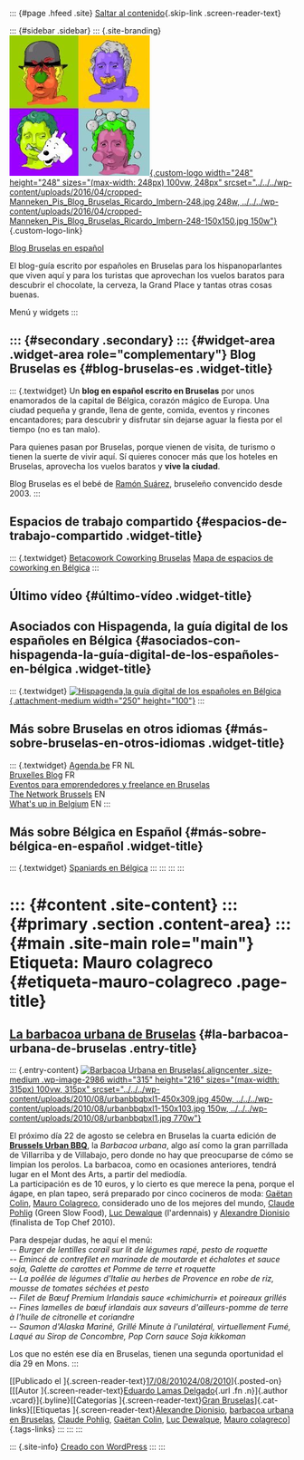 ::: {#page .hfeed .site}
[Saltar al contenido](index.html#content){.skip-link
.screen-reader-text}

::: {#sidebar .sidebar}
::: {.site-branding}
[![](../../../wp-content/uploads/2016/04/cropped-Manneken_Pis_Blog_Bruselas_Ricardo_Imbern-248.jpg){.custom-logo
width="248" height="248" sizes="(max-width: 248px) 100vw, 248px"
srcset="../../../wp-content/uploads/2016/04/cropped-Manneken_Pis_Blog_Bruselas_Ricardo_Imbern-248.jpg 248w, ../../../wp-content/uploads/2016/04/cropped-Manneken_Pis_Blog_Bruselas_Ricardo_Imbern-248-150x150.jpg 150w"}](../../../index.html){.custom-logo-link}

[Blog Bruselas en español](../../../index.html)

El blog-guía escrito por españoles en Bruselas para los hispanoparlantes
que viven aquí y para los turistas que aprovechan los vuelos baratos
para descubrir el chocolate, la cerveza, la Grand Place y tantas otras
cosas buenas.

Menú y widgets
:::

::: {#secondary .secondary}
::: {#widget-area .widget-area role="complementary"}
Blog Bruselas es {#blog-bruselas-es .widget-title}
----------------

::: {.textwidget}
Un **blog en español escrito en Bruselas** por unos enamorados de la
capital de Bélgica, corazón mágico de Europa. Una ciudad pequeña y
grande, llena de gente, comida, eventos y rincones encantadores; para
descubrir y disfrutar sin dejarse aguar la fiesta por el tiempo (no es
tan malo).

Para quienes pasan por Bruselas, porque vienen de visita, de turismo o
tienen la suerte de vivir aquí. Sí quieres conocer más que los hoteles
en Bruselas, aprovecha los vuelos baratos y **vive la ciudad**.

Blog Bruselas es el bebé de [Ramón Suárez](http://www.ramonsuarez.com),
bruseleño convencido desde 2003.
:::

Espacios de trabajo compartido {#espacios-de-trabajo-compartido .widget-title}
------------------------------

::: {.textwidget}
[Betacowork Coworking Bruselas](http://www.betacowork.com) [Mapa de
espacios de coworking en Bélgica](http://coworkingbelgium.com)
:::

Último vídeo {#último-vídeo .widget-title}
------------

Asociados con Hispagenda, la guía digital de los españoles en Bélgica {#asociados-con-hispagenda-la-guía-digital-de-los-españoles-en-bélgica .widget-title}
---------------------------------------------------------------------

::: {.textwidget}
[![Hispagenda,la guía digital de los españoles en
Bélgica](../../../wp-content/uploads/2010/04/Hispagenda-250px.gif "Hispagenda, la guía digital de los españoles en Bélgica"){.attachment-medium
width="250" height="100"}](http://www.hispagenda.com)
:::

Más sobre Bruselas en otros idiomas {#más-sobre-bruselas-en-otros-idiomas .widget-title}
-----------------------------------

::: {.textwidget}
[Agenda.be](http://www.agenda.be) FR NL\
[Bruxelles Blog](http://www.bxlblog.be/) FR\
[Eventos para emprendedores y freelance en
Bruselas](http://www.betacowork.com/events/)\
[The Network
Brussels](http://groups.yahoo.com/group/TheNetworkBrussels/) EN\
[What\'s up in Belgium](http://www.whatsupin.be/) EN
:::

Más sobre Bélgica en Español {#más-sobre-bélgica-en-español .widget-title}
----------------------------

::: {.textwidget}
[Spaniards en Bélgica](http://www.spaniards.es/paises/belgica)
:::
:::
:::
:::

::: {#content .site-content}
::: {#primary .section .content-area}
::: {#main .site-main role="main"}
Etiqueta: Mauro colagreco {#etiqueta-mauro-colagreco .page-title}
=========================

[La barbacoa urbana de Bruselas](../../../index.html?p=2985) {#la-barbacoa-urbana-de-bruselas .entry-title}
------------------------------------------------------------

::: {.entry-content}
[![Barbacoa Urbana en
Bruselas](../../../wp-content/uploads/2010/08/urbanbbqbxl1-450x309.jpg){.aligncenter
.size-medium .wp-image-2986 width="315" height="216"
sizes="(max-width: 315px) 100vw, 315px"
srcset="../../../wp-content/uploads/2010/08/urbanbbqbxl1-450x309.jpg 450w, ../../../wp-content/uploads/2010/08/urbanbbqbxl1-150x103.jpg 150w, ../../../wp-content/uploads/2010/08/urbanbbqbxl1.jpg 770w"}](http://www.blogbruselas.com/2010/08/la-barbacoa-urbana-de-bruselas.html/urbanbbqbxl1)

El próximo día 22 de agosto se celebra en Bruselas la cuarta edición de
**[Brussels Urban
BBQ](http://www.urbanbbq.be/accueil/urbanbbq-bruxelles/)**, la *Barbacoa
urbana*, algo así como la gran parrillada de Villarriba y de Villabajo,
pero donde no hay que preocuparse de cómo se limpian los perolos. La
barbacoa, como en ocasiones anteriores, tendrá lugar en el Mont des
Arts, a partir del mediodía.\
La participación es de 10 euros, y lo cierto es que merece la pena,
porque el ágape, en plan tapeo, será preparado por cinco cocineros de
moda: [Gaëtan
Colin](http://www.urbanbbq.be/accueil/urbanbbq-bruxelles/cooks/gaetan-colin/),
[Mauro
Colagreco](http://www.urbanbbq.be/accueil/urbanbbq-bruxelles/cooks/mauro-colagreco/),
considerado uno de los mejores del mundo, [Claude
Pohlig](http://www.urbanbbq.be/accueil/urbanbbq-bruxelles/cooks/claude-pohlig/)
(Green Slow Food), [Luc
Dewalque](http://www.urbanbbq.be/accueil/urbanbbq-bruxelles/cooks/luc-dewalque/)
(l'ardennais) y [Alexandre
Dionisio](http://www.urbanbbq.be/accueil/urbanbbq-bruxelles/cooks/alexandre-dionisio/)
(finalista de Top Chef 2010).

Para despejar dudas, he aquí el menú:\
-- *Burger de lentilles corail sur lit de légumes rapé, pesto de
roquette\
-- Emincé de contrefilet en marinade de moutarde et échalotes et sauce
soja, Galette de carottes et Pomme de terre et roquette\
-- La poêlée de légumes d'Italie au herbes de Provence en robe de riz,
mousse de tomates séchées et pesto\
-- Filet de Bœuf Premium Irlandais sauce «chimichurri» et poireaux
grillés\
-- Fines lamelles de bœuf irlandais aux saveurs d'ailleurs-pomme de
terre à l'huile de citronelle et coriandre\
-- Saumon d'Alaska Mariné, Grillé Minute à l'unilatéral, virtuellement
Fumé, Laqué au Sirop de Concombre, Pop Corn sauce Soja kikkoman*

Los que no estén ese día en Bruselas, tienen una segunda oportunidad el
día 29 en Mons.
:::

[[Publicado el
]{.screen-reader-text}[17/08/201024/08/2010](../../../index.html?p=2985)]{.posted-on}[[[Autor
]{.screen-reader-text}[Eduardo Lamas
Delgado](../../author/eduardo/index.html){.url .fn .n}]{.author
.vcard}]{.byline}[[Categorías ]{.screen-reader-text}[Gran
Bruselas](../../category/gran-bruselas/index.html)]{.cat-links}[[Etiquetas
]{.screen-reader-text}[Alexandre
Dionisio](../alexandre-dionisio/index.html), [barbacoa urbana en
Bruselas](../barbacoa-urbana-en-bruselas/index.html), [Claude
Pohlig](../claude-pohlig/index.html), [Gaëtan
Colin](../gaetan-colin/index.html), [Luc
Dewalque](../luc-dewalque/index.html), [Mauro
colagreco](index.html)]{.tags-links}
:::
:::
:::

::: {.site-info}
[Creado con WordPress](https://es.wordpress.org/)
:::
:::
